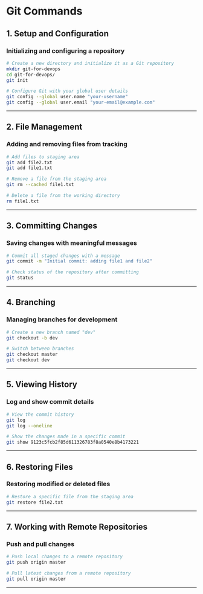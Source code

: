 
# Git Commands

## 1. **Setup and Configuration**
### Initializing and configuring a repository
```bash
# Create a new directory and initialize it as a Git repository
mkdir git-for-devops 
cd git-for-devops/
git init

# Configure Git with your global user details
git config --global user.name "your-username"
git config --global user.email "your-email@example.com"
```

---

## 2. **File Management**
### Adding and removing files from tracking
```bash
# Add files to staging area
git add file2.txt
git add file1.txt

# Remove a file from the staging area
git rm --cached file1.txt

# Delete a file from the working directory
rm file1.txt
```

---

## 3. **Committing Changes**
### Saving changes with meaningful messages
```bash
# Commit all staged changes with a message
git commit -m "Initial commit: adding file1 and file2"

# Check status of the repository after committing
git status
```

---

## 4. **Branching**
### Managing branches for development
```bash
# Create a new branch named "dev"
git checkout -b dev

# Switch between branches
git checkout master
git checkout dev
```

---

## 5. **Viewing History**
### Log and show commit details
```bash
# View the commit history
git log
git log --oneline

# Show the changes made in a specific commit
git show 9123c5fcb2f85d611326783f8a0540e8b4173221
```

---

## 6. **Restoring Files**
### Restoring modified or deleted files
```bash
# Restore a specific file from the staging area
git restore file2.txt
```

---

## 7. **Working with Remote Repositories**
### Push and pull changes
```bash
# Push local changes to a remote repository
git push origin master

# Pull latest changes from a remote repository
git pull origin master
```

---
